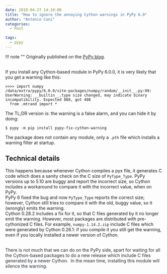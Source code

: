 ```yaml
---
date: 2018-04-27 14:10:00
title: "How to ignore the annoying Cython warnings in PyPy 6.0"
author: "Antonio Cuni"
categories:
  - Post

tags:
  - pypy
---
```


!!! note ""
    Originally published on the [PyPy blog](https://pypy.org/posts/2018/04/how-to-ignore-annoying-cython-warnings-1007636731207810779.html).


<html><body><div>
</div>
<div>
<br class="Apple-interchange-newline">
If you install any Cython-based module in PyPy 6.0.0, it is very likely that you get a warning like this:</div>
<pre><code>&gt;&gt;&gt;&gt; import numpy
/data/extra/pypy/6.0.0/site-packages/numpy/random/__init__.py:99: UserWarning: __builtin__.type size changed, may indicate binary incompatibility. Expected 888, got 408
  from .mtrand import *
</code></pre>
<div>
The TL;DR version is: the warning is a false alarm, and you can hide it by doing:</div>
<pre><code>$ pypy -m pip install pypy-fix-cython-warning
</code></pre>
<div>
The package does not contain any module, only a <code>.pth</code> file which installs a warning filter at startup.</div>
<h2>
Technical details</h2>
<div>
This happens because whenever Cython compiles a pyx file, it generates C code which does a sanity check on the C size of <code>PyType_Type</code>. PyPy versions up to 5.10 are buggy and report the incorrect size, so Cython includes a workaround to compare it with the incorrect value, when on PyPy.</div>
<div>
PyPy 6 fixed the bug and now <code>PyType_Type</code> reports the correct size; however, Cython still tries to compare it with the old, buggy value, so it (wrongly) emits the warning.</div>
<div>
Cython 0.28.2 includes a fix for it, so that C files generated by it no longer emit the warning. However, most packages are distributed with pre-cythonized C files. For example, <code>numpy-1.14.2.zip</code> include C files which were generated by Cython 0.26.1: if you compile it you still get the warning, even if you locally installed a newer version of Cython.
<br>
<!-- more -->

<span style="color: #24292e;"><br></span>
<span style="color: #24292e;">There is not much that we can do on the PyPy side, apart for waiting for all the Cython-based packages to do a new release which include C files generated by a newer Cython.  In the mean time, installing this module will silence the </span><span style="color: #24292e;">warning.</span></div>
<div>
<div style="color: #24292e; font-size: 16px;">
<br></div>
</div></body></html>
